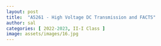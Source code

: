 ```yaml
---
layout: post
title:  "A5261 - High Voltage DC Transmission and FACTS"
author: sal
categories: [ 2022-2023, II-I Class ]
image: assets/images/16.jpg
---
```


